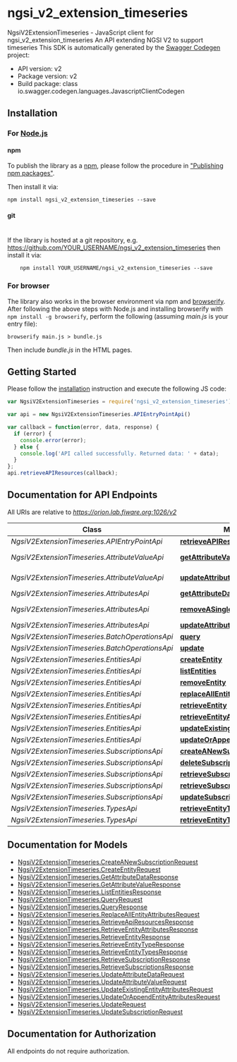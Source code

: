 # ngsi_v2_extension_timeseries

NgsiV2ExtensionTimeseries - JavaScript client for ngsi_v2_extension_timeseries
An API extending NGSI V2 to support timeseries
This SDK is automatically generated by the [Swagger Codegen](https://github.com/swagger-api/swagger-codegen) project:

- API version: v2
- Package version: v2
- Build package: class io.swagger.codegen.languages.JavascriptClientCodegen

## Installation

### For [Node.js](https://nodejs.org/)

#### npm

To publish the library as a [npm](https://www.npmjs.com/),
please follow the procedure in ["Publishing npm packages"](https://docs.npmjs.com/getting-started/publishing-npm-packages).

Then install it via:

```shell
npm install ngsi_v2_extension_timeseries --save
```

#### git
#
If the library is hosted at a git repository, e.g.
https://github.com/YOUR_USERNAME/ngsi_v2_extension_timeseries
then install it via:

```shell
    npm install YOUR_USERNAME/ngsi_v2_extension_timeseries --save
```

### For browser

The library also works in the browser environment via npm and [browserify](http://browserify.org/). After following
the above steps with Node.js and installing browserify with `npm install -g browserify`,
perform the following (assuming *main.js* is your entry file):

```shell
browserify main.js > bundle.js
```

Then include *bundle.js* in the HTML pages.

## Getting Started

Please follow the [installation](#installation) instruction and execute the following JS code:

```javascript
var NgsiV2ExtensionTimeseries = require('ngsi_v2_extension_timeseries');

var api = new NgsiV2ExtensionTimeseries.APIEntryPointApi()

var callback = function(error, data, response) {
  if (error) {
    console.error(error);
  } else {
    console.log('API called successfully. Returned data: ' + data);
  }
};
api.retrieveAPIResources(callback);

```

## Documentation for API Endpoints

All URIs are relative to *https://orion.lab.fiware.org:1026/v2*

Class | Method | HTTP request | Description
------------ | ------------- | ------------- | -------------
*NgsiV2ExtensionTimeseries.APIEntryPointApi* | [**retrieveAPIResources**](docs/APIEntryPointApi.md#retrieveAPIResources) | **GET** / | 
*NgsiV2ExtensionTimeseries.AttributeValueApi* | [**getAttributeValue**](docs/AttributeValueApi.md#getAttributeValue) | **GET** /entities/{entityId}/attrs/{attrName}/value | 
*NgsiV2ExtensionTimeseries.AttributeValueApi* | [**updateAttributeValue**](docs/AttributeValueApi.md#updateAttributeValue) | **PUT** /entities/{entityId}/attrs/{attrName}/value | 
*NgsiV2ExtensionTimeseries.AttributesApi* | [**getAttributeData**](docs/AttributesApi.md#getAttributeData) | **GET** /entities/{entityId}/attrs/{attrName} | 
*NgsiV2ExtensionTimeseries.AttributesApi* | [**removeASingleAttribute**](docs/AttributesApi.md#removeASingleAttribute) | **DELETE** /entities/{entityId}/attrs/{attrName} | 
*NgsiV2ExtensionTimeseries.AttributesApi* | [**updateAttributeData**](docs/AttributesApi.md#updateAttributeData) | **PUT** /entities/{entityId}/attrs/{attrName} | 
*NgsiV2ExtensionTimeseries.BatchOperationsApi* | [**query**](docs/BatchOperationsApi.md#query) | **POST** /op/query | 
*NgsiV2ExtensionTimeseries.BatchOperationsApi* | [**update**](docs/BatchOperationsApi.md#update) | **POST** /op/update | 
*NgsiV2ExtensionTimeseries.EntitiesApi* | [**createEntity**](docs/EntitiesApi.md#createEntity) | **POST** /entities | 
*NgsiV2ExtensionTimeseries.EntitiesApi* | [**listEntities**](docs/EntitiesApi.md#listEntities) | **GET** /entities | 
*NgsiV2ExtensionTimeseries.EntitiesApi* | [**removeEntity**](docs/EntitiesApi.md#removeEntity) | **DELETE** /entities/{entityId} | 
*NgsiV2ExtensionTimeseries.EntitiesApi* | [**replaceAllEntityAttributes**](docs/EntitiesApi.md#replaceAllEntityAttributes) | **PUT** /entities/{entityId}/attrs | 
*NgsiV2ExtensionTimeseries.EntitiesApi* | [**retrieveEntity**](docs/EntitiesApi.md#retrieveEntity) | **GET** /entities/{entityId} | 
*NgsiV2ExtensionTimeseries.EntitiesApi* | [**retrieveEntityAttributes**](docs/EntitiesApi.md#retrieveEntityAttributes) | **GET** /entities/{entityId}/attrs | 
*NgsiV2ExtensionTimeseries.EntitiesApi* | [**updateExistingEntityAttributes**](docs/EntitiesApi.md#updateExistingEntityAttributes) | **PATCH** /entities/{entityId}/attrs | 
*NgsiV2ExtensionTimeseries.EntitiesApi* | [**updateOrAppendEntityAttributes**](docs/EntitiesApi.md#updateOrAppendEntityAttributes) | **POST** /entities/{entityId}/attrs | 
*NgsiV2ExtensionTimeseries.SubscriptionsApi* | [**createANewSubscription**](docs/SubscriptionsApi.md#createANewSubscription) | **POST** /subscriptions | 
*NgsiV2ExtensionTimeseries.SubscriptionsApi* | [**deleteSubscription**](docs/SubscriptionsApi.md#deleteSubscription) | **DELETE** /subscriptions/{subscriptionId} | 
*NgsiV2ExtensionTimeseries.SubscriptionsApi* | [**retrieveSubscription**](docs/SubscriptionsApi.md#retrieveSubscription) | **GET** /subscriptions/{subscriptionId} | 
*NgsiV2ExtensionTimeseries.SubscriptionsApi* | [**retrieveSubscriptions**](docs/SubscriptionsApi.md#retrieveSubscriptions) | **GET** /subscriptions | 
*NgsiV2ExtensionTimeseries.SubscriptionsApi* | [**updateSubscription**](docs/SubscriptionsApi.md#updateSubscription) | **PATCH** /subscriptions/{subscriptionId} | 
*NgsiV2ExtensionTimeseries.TypesApi* | [**retrieveEntityType**](docs/TypesApi.md#retrieveEntityType) | **GET** /types/{entityType} | 
*NgsiV2ExtensionTimeseries.TypesApi* | [**retrieveEntityTypes**](docs/TypesApi.md#retrieveEntityTypes) | **GET** /types/ | 


## Documentation for Models

 - [NgsiV2ExtensionTimeseries.CreateANewSubscriptionRequest](docs/CreateANewSubscriptionRequest.md)
 - [NgsiV2ExtensionTimeseries.CreateEntityRequest](docs/CreateEntityRequest.md)
 - [NgsiV2ExtensionTimeseries.GetAttributeDataResponse](docs/GetAttributeDataResponse.md)
 - [NgsiV2ExtensionTimeseries.GetAttributeValueResponse](docs/GetAttributeValueResponse.md)
 - [NgsiV2ExtensionTimeseries.ListEntitiesResponse](docs/ListEntitiesResponse.md)
 - [NgsiV2ExtensionTimeseries.QueryRequest](docs/QueryRequest.md)
 - [NgsiV2ExtensionTimeseries.QueryResponse](docs/QueryResponse.md)
 - [NgsiV2ExtensionTimeseries.ReplaceAllEntityAttributesRequest](docs/ReplaceAllEntityAttributesRequest.md)
 - [NgsiV2ExtensionTimeseries.RetrieveApiResourcesResponse](docs/RetrieveApiResourcesResponse.md)
 - [NgsiV2ExtensionTimeseries.RetrieveEntityAttributesResponse](docs/RetrieveEntityAttributesResponse.md)
 - [NgsiV2ExtensionTimeseries.RetrieveEntityResponse](docs/RetrieveEntityResponse.md)
 - [NgsiV2ExtensionTimeseries.RetrieveEntityTypeResponse](docs/RetrieveEntityTypeResponse.md)
 - [NgsiV2ExtensionTimeseries.RetrieveEntityTypesResponse](docs/RetrieveEntityTypesResponse.md)
 - [NgsiV2ExtensionTimeseries.RetrieveSubscriptionResponse](docs/RetrieveSubscriptionResponse.md)
 - [NgsiV2ExtensionTimeseries.RetrieveSubscriptionsResponse](docs/RetrieveSubscriptionsResponse.md)
 - [NgsiV2ExtensionTimeseries.UpdateAttributeDataRequest](docs/UpdateAttributeDataRequest.md)
 - [NgsiV2ExtensionTimeseries.UpdateAttributeValueRequest](docs/UpdateAttributeValueRequest.md)
 - [NgsiV2ExtensionTimeseries.UpdateExistingEntityAttributesRequest](docs/UpdateExistingEntityAttributesRequest.md)
 - [NgsiV2ExtensionTimeseries.UpdateOrAppendEntityAttributesRequest](docs/UpdateOrAppendEntityAttributesRequest.md)
 - [NgsiV2ExtensionTimeseries.UpdateRequest](docs/UpdateRequest.md)
 - [NgsiV2ExtensionTimeseries.UpdateSubscriptionRequest](docs/UpdateSubscriptionRequest.md)


## Documentation for Authorization

 All endpoints do not require authorization.

